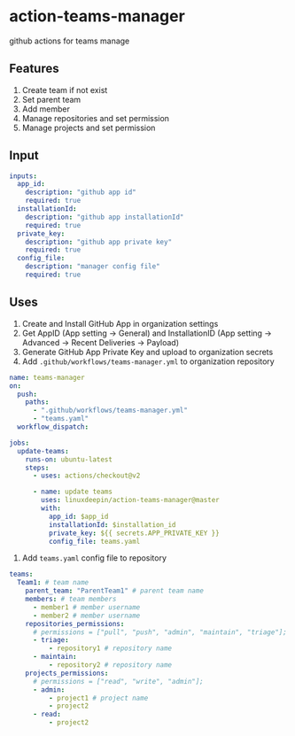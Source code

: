 # action-teams-manager

github actions for teams manage

## Features

1. Create team if not exist
2. Set parent team
3. Add member
4. Manage repositories and set permission
5. Manage projects and set permission

## Input

```yaml
inputs:
  app_id:
    description: "github app id"
    required: true
  installationId:
    description: "github app installationId"
    required: true
  private_key:
    description: "github app private key"
    required: true
  config_file:
    description: "manager config file"
    required: true
```

## Uses

1. Create and Install GitHub App in organization settings
1. Get AppID (App setting -> General) and InstallationID (App setting -> Advanced -> Recent Deliveries -> Payload)
1. Generate GitHub App Private Key and upload to organization secrets
1. Add `.github/workflows/teams-manager.yml` to organization repository

```yaml
name: teams-manager
on:
  push:
    paths:
      - ".github/workflows/teams-manager.yml"
      - "teams.yaml"
  workflow_dispatch:

jobs:
  update-teams:
    runs-on: ubuntu-latest
    steps:
      - uses: actions/checkout@v2

      - name: update teams
        uses: linuxdeepin/action-teams-manager@master
        with:
          app_id: $app_id
          installationId: $installation_id
          private_key: ${{ secrets.APP_PRIVATE_KEY }}
          config_file: teams.yaml
```

1. Add `teams.yaml` config file to repository

```yaml
teams:
  Team1: # team name
    parent_team: "ParentTeam1" # parent team name
    members: # team members
      - member1 # member username
      - member2 # member username
    repositories_permissions:
      # permissions = ["pull", "push", "admin", "maintain", "triage"];
      - triage:
          - repository1 # repository name
      - maintain:
          - repository2 # repository name
    projects_permissions:
      # permissions = ["read", "write", "admin"];
      - admin:
          - project1 # project name
          - project2
      - read:
          - project2
```
